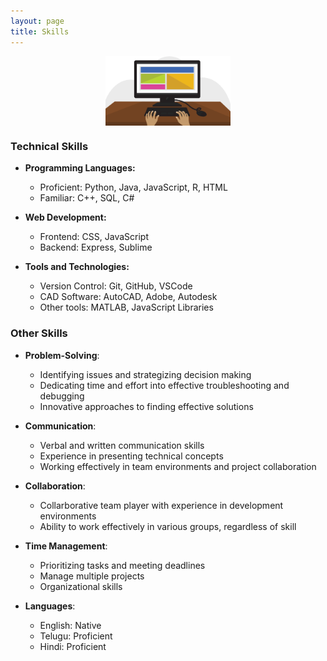 ```yaml
---
layout: page
title: Skills
---
```


<img src="/assets/img/computer.png" alt="computer" style="display: block; margin:0 auto; width: 200px; height:auto;">

### Technical Skills

- **Programming Languages:**
    - Proficient: Python, Java, JavaScript, R, HTML
    - Familiar: C++, SQL, C#
 
- **Web Development:**
  - Frontend: CSS, JavaScript
  - Backend: Express, Sublime
 
- **Tools and Technologies:**
  - Version Control: Git, GitHub, VSCode
  - CAD Software: AutoCAD, Adobe, Autodesk
  - Other tools: MATLAB, JavaScript Libraries
 
### Other Skills

- **Problem-Solving**:
  - Identifying issues and strategizing decision making
  - Dedicating time and effort into effective troubleshooting and debugging
  - Innovative approaches to finding effective solutions
 
- **Communication**:
  - Verbal and written communication skills
  - Experience in presenting technical concepts
  - Working effectively in team environments and project collaboration
 
- **Collaboration**:
  - Collarborative team player with experience in development environments
  - Ability to work effectively in various groups, regardless of skill
 
- **Time Management**:
  - Prioritizing tasks and meeting deadlines
  - Manage multiple projects
  - Organizational skills
 
- **Languages**:
  - English: Native
  - Telugu: Proficient
  - Hindi: Proficient

 
  

